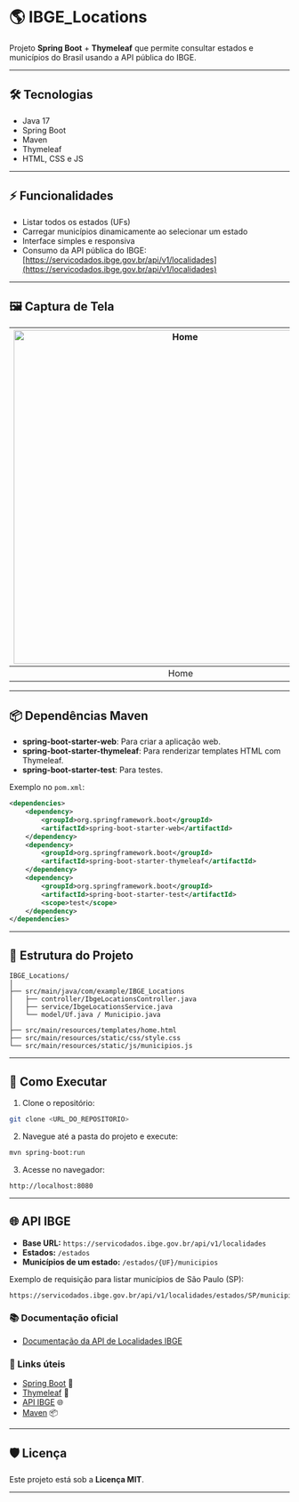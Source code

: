 # 🌎 IBGE_Locations

Projeto **Spring Boot** + **Thymeleaf** que permite consultar estados e municípios do Brasil usando a API pública do IBGE.

---

## 🛠 Tecnologias

* Java 17
* Spring Boot
* Maven
* Thymeleaf
* HTML, CSS e JS

---

## ⚡ Funcionalidades

* Listar todos os estados (UFs)
* Carregar municípios dinamicamente ao selecionar um estado
* Interface simples e responsiva
* Consumo da API pública do IBGE: [https://servicodados.ibge.gov.br/api/v1/localidades](https://servicodados.ibge.gov.br/api/v1/localidades)

---

## 🖼️ Captura de Tela

| <img align="center" src="https://joaopauloaramuni.github.io/java-imgs/IBGE_Locations/imgs/home.png" alt="Home" width="600"/> |
|:---------:|
| Home |

---

## 📦 Dependências Maven

* **spring-boot-starter-web**: Para criar a aplicação web.
* **spring-boot-starter-thymeleaf**: Para renderizar templates HTML com Thymeleaf.
* **spring-boot-starter-test**: Para testes.

Exemplo no `pom.xml`:

```xml
<dependencies>
    <dependency>
        <groupId>org.springframework.boot</groupId>
        <artifactId>spring-boot-starter-web</artifactId>
    </dependency>
    <dependency>
        <groupId>org.springframework.boot</groupId>
        <artifactId>spring-boot-starter-thymeleaf</artifactId>
    </dependency>
    <dependency>
        <groupId>org.springframework.boot</groupId>
        <artifactId>spring-boot-starter-test</artifactId>
        <scope>test</scope>
    </dependency>
</dependencies>
```

---

## 📄 Estrutura do Projeto

```
IBGE_Locations/
│
├── src/main/java/com/example/IBGE_Locations
│   ├── controller/IbgeLocationsController.java
│   ├── service/IbgeLocationsService.java
│   └── model/Uf.java / Municipio.java
│
├── src/main/resources/templates/home.html
├── src/main/resources/static/css/style.css
└── src/main/resources/static/js/municipios.js
```

---

## 📝 Como Executar

1. Clone o repositório:

```bash
git clone <URL_DO_REPOSITORIO>
```

2. Navegue até a pasta do projeto e execute:

```bash
mvn spring-boot:run
```

3. Acesse no navegador:

```
http://localhost:8080
```

---

## 🌐 API IBGE

* **Base URL:** `https://servicodados.ibge.gov.br/api/v1/localidades`
* **Estados:** `/estados`
* **Municípios de um estado:** `/estados/{UF}/municipios`

Exemplo de requisição para listar municípios de São Paulo (SP):

```
https://servicodados.ibge.gov.br/api/v1/localidades/estados/SP/municipios
```

### 📚 Documentação oficial

* [Documentação da API de Localidades IBGE](https://servicodados.ibge.gov.br/api/docs/localidades#api-Municipios-estadosUFMunicipiosGet)

### 🔗 Links úteis

* [Spring Boot](https://spring.io/projects/spring-boot) 🚀
* [Thymeleaf](https://www.thymeleaf.org/) 📝
* [API IBGE](https://servicodados.ibge.gov.br/api/docs/localidades) 🌐
* [Maven](https://maven.apache.org/) 📦

---

## 🛡 Licença

Este projeto está sob a **Licença MIT**.

---
